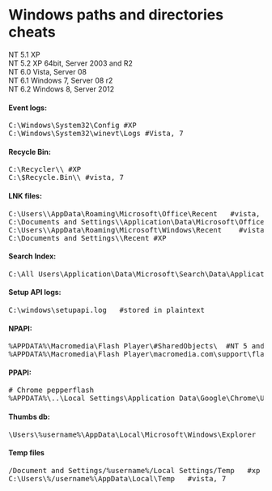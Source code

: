 Windows paths and directories cheats
====================================

<p>
NT 5.1 XP<br>
NT 5.2 XP 64bit, Server 2003 and R2<br>
NT 6.0 Vista, Server 08<br>
NT 6.1 Windows 7, Server 08 r2<br>
NT 6.2 Windows 8, Server 2012<br>
</p>

<h4>Event logs:</h4>
<pre>
C:\Windows\System32\Config #XP
C:\Windows\System32\winevt\Logs #Vista, 7
</pre>

<h4>Recycle Bin:</h4>
<pre>
C:\Recycler\<user SID>\	#XP
C:\$Recycle.Bin\<user SID>\ #vista, 7
</pre>

<h4>LNK files:</h4>
<pre>
C:\Users\<user>\AppData\Roaming\Microsoft\Office\Recent	  #vista, 7
C:\Documents and Settings\<user>\Application\Data\Microsoft\Office\Recent  #XP
C:\Users\<user>\AppData\Roaming\Microsoft\Windows\Recent	#vista, 7
C:\Documents and Settings\<user>\Recent	#XP
</pre>

<h4>Search Index:</h4>
<pre>
C:\All Users\Application\Data\Microsoft\Search\Data\Applications\Windows 	#vista, 7
</pre>

<h4>Setup API logs:</h4>
<pre>
C:\windows\setupapi.log	  #stored in plaintext
</pre>

<h4>NPAPI:</h4>
<pre>
%APPDATA%\Macromedia\Flash Player\#SharedObjects\  #NT 5 and 6
%APPDATA%\Macromedia\Flash Player\macromedia.com\support\flashplayer\sys\
</pre>

<h4>PPAPI:</h4>
<pre>
# Chrome pepperflash
%APPDATA%\..\Local Settings\Application Data\Google\Chrome\User Data\Default\Pepper Data\Shockwave Flash\WritableRoot\#SharedObjects
</pre>


<h4>Thumbs db:</h4>
<pre>
\Users\%username%\AppData\Local\Microsoft\Windows\Explorer    #vista, 7
</pre>

<h4>Temp files</h4>
<pre>
/Document and Settings/%username%/Local Settings/Temp	#xp
C:\Users\%/username%\AppData\Local\Temp	  #vista, 7
